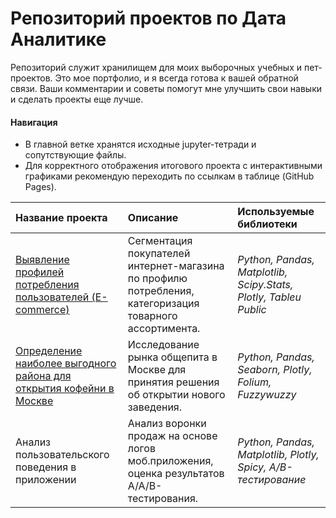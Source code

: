 # Репозиторий проектов по Дата Аналитике

Репозиторий служит хранилищем для моих выборочных учебных и пет-проектов. Это мое портфолио, и я всегда готова к вашей обратной связи. Ваши комментарии и советы помогут мне улучшить свои навыки и сделать проекты еще лучше. 



#### Навигация
-  В главной ветке хранятся исходные jupyter-тетради и сопутствующие файлы. 
-  Для корректного отображения итогового проекта с интерактивными графиками рекомендую переходить по ссылкам в таблице (GitHub Pages). 


| Название проекта | Описание | Используемые библиотеки |
| :-------------------- | :--------------------- |:---------------------------|
 [Выявление профилей потребления пользователей (E-commerce)](https://gayvoronskayaa.github.io/) | Сегментация покупателей интернет-магазина по профилю потребления, категоризация товарного ассортимента. | *Python, Pandas, Matplotlib, Scipy.Stats, Plotly, Tableu Public* |
 [Определение наиболее выгодного района для открытия кофейни в Москве](https://gayvoronskayaa.github.io/moscow_coffee_places)| Исследование рынка общепита в Москве для принятия решения об открытии нового заведения. | *Python, Pandas, Seaborn, Plotly, Folium, Fuzzywuzzy* |
 Анализ пользовательского поведения в приложении | Анализ воронки продаж на основе логов моб.приложения, оценка результатов A/A/B-тестирования. | *Python, Pandas, Matplotlib, Plotly, Spicy, A/B-тестирование* |
